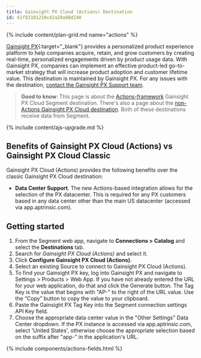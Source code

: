 ```yaml
---
title: Gainsight PX Cloud (Actions) Destination
id: 61f83101210c42a28a88d240
---
```



{% include content/plan-grid.md name="actions" %}

[Gainsight PX](https://www.gainsight.com/product-experience/analytics/?utm_source=segmentio&utm_medium=docs&utm_campaign=partners){:target="_blank"} provides a personalized product experience platform to help companies acquire, retain, and grow customers by creating real-time, personalized engagements driven by product usage data. With Gainsight PX, companies can implement an effective product-led go-to-market strategy that will increase product adoption and customer lifetime value.
This destination is maintained by Gainsight PX. For any issues with the destination, [contact the Gainsight PX Support team](mailto:pxsupport@gainsight.com).

> **Good to know**: This page is about the [Actions-framework](/docs/connections/destinations/actions/actions-gainsight-px-cloud) Gainsight PX Cloud Segment destination. There's also a page about the [non-Actions Gainsight PX Cloud destination](/docs/connections/destinations/catalog/gainsight-px-cloud-server). Both of these destinations receive data from Segment.

{% include content/ajs-upgrade.md %}

## Benefits of Gainsight PX Cloud (Actions) vs Gainsight PX Cloud Classic

Gainsight PX Cloud (Actions) provides the following benefits over the classic Gainsight PX Cloud destination:

- **Data Center Support**. The new Actions-based integration allows for the selection of the PX datacenter.  This is required for any PX customers based in any data center other than the main US datacenter (accessed via app.aptrinsic.com). 

## Getting started

1. From the Segment web app, navigate to **Connections > Catalog** and select the **Destinations** tab.
2. Search for *Gainsight PX Cloud (Actions)* and select it.
3. Click **Configure Gainsight PX Cloud (Actions)**.
4. Select an existing Source to connect to Gainsight PX Cloud (Actions).
5. To find your Gainsight PX key, log into Gainsight PX and navigate to Settings > Products > Web App. If you have not already entered the URL for your web application, do that and click the Generate button. The Tag Key is the value that begins with "AP-" to the right of the URL value. Use the “Copy” button to copy the value to your clipboard.
6. Paste the Gainsight PX Tag Key into the Segment connection settings API Key field.
7. Choose the appropriate data center value in the "Other Settings" Data Center dropdown.  If the PX instance is accessed via app.aptrinsic.com, select 'United States', otherwise choose the appropriate selection based on the suffix after "app-" in the application's URL.

{% include components/actions-fields.html %}
